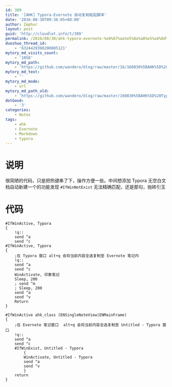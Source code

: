 ```yaml
---
id: 389
title: '[AHK] Typora-Evernote 自动复制粘贴脚本'
date: '2016-08-30T09:36:05+08:00'
author: Zephur
layout: post
guid: 'http://cloudlet.info/t/389'
permalink: /2016/08/30/ahk-typora-evernote-%e8%87%aa%e5%8a%a8%e5%a4%8d%e5%88%b6%e7%b2%98%e8%b4%b4%e8%84%9a%e6%9c%ac/
duoshuo_thread_id:
    - '6324429388200805121'
mytory_md_visits_count:
    - '1058'
mytory_md_path:
    - 'https://github.com/wandero/blog/raw/master/16/160830%5BAHK%5D%20Typora-Evernote%20%E8%87%AA%E5%8A%A8%E5%A4%8D%E5%88%B6%E7%B2%98%E8%B4%B4%E8%84%9A%E6%9C%AC.md'
mytory_md_text:
    - ''
mytory_md_mode:
    - url
mytory_md_path_old:
    - 'https://github.com/wandero/blog/raw/master/160830%5BAHK%5D%20Typora-Evernote%20%E8%87%AA%E5%8A%A8%E5%A4%8D%E5%88%B6%E7%B2%98%E8%B4%B4%E8%84%9A%E6%9C%AC.md'
dotGood:
    - '3'
categories:
    - Notes
tags:
    - ahk
    - Evernote
    - Markdown
    - typora
---
```


# 说明

很简陋的代码，只是把热键串了下，操作方便一些。中间想添加 Typora 无空白文档自动新建一个的功能发现 `#IfWinNotExist` 无法精确匹配，还是那句，抛砖引玉

<!-- more -->

# 代码

```
#IfWinActive, Typora
{
    !q::
    send ^a
    send ^c
#IfWinActive, Typora
{
    ;在 Typora 窗口 alt+q 会将当前内容全选复制至 Evernote 笔记内
    !q::
    send ^a
    send ^c
    WinActivate, 印象笔记
    Sleep, 200
    ; send ^m
    ; Sleep, 200
    send ^a
    send ^v
    Return
}

#IfWinActive ahk_class (ENSingleNoteView|ENMainFrame)
{
    ;在 Evernote 笔记窗口  alt+q 会将当前内容全选复制至 Untitled - Typora 窗口
    !q::
    send ^a
    send ^c
    #IfWinExist, Untitled - Typora
        {
        WinActivate, Untitled - Typora
        send ^a
        send ^v
        }
    return
}
```